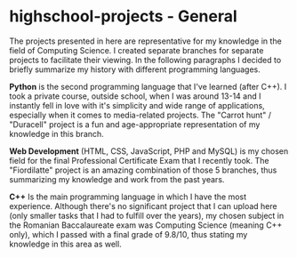 # highschool-projects - General

The projects presented in here are representative for my knowledge in the field of Computing Science. I created separate branches for separate projects to facilitate their viewing. In the following paragraphs I decided to briefly summarize my history with different programming languages.

**Python** is the second programming language that I've learned (after C++). I took a private course, outside school, when I was around 13-14 and I instantly fell in love with it's simplicity and wide range of applications, especially when it comes to media-related projects. The "Carrot hunt" / "Duracell" project is a fun and age-appropriate representation of my knowledge in this branch.

**Web Development** (HTML, CSS, JavaScript, PHP and MySQL) is my chosen field for the final Professional Certificate Exam that I recently took. The "Fiordilatte" project is an amazing combination of those 5 branches, thus summarizing my knowledge and work from the past years.

**C++** Is the main programming language in which I have the most experience. Although there's no significant project that I can upload here (only smaller tasks that I had to fulfill over the years), my chosen subject in the Romanian Baccalaureate exam was Computing Science (meaning C++ only), which I passed with a final grade of 9.8/10, thus stating my knowledge in this area as well.
